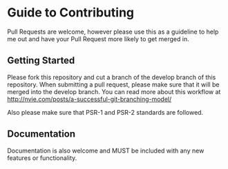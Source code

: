 Guide to Contributing
=====================

Pull Requests are welcome, however please use this as a guideline to help me
out and have your Pull Request more likely to get merged in.

## Getting Started

Please fork this repository and cut a branch of the develop branch of this
repository. When submitting a pull request, please make sure that it will
be merged into the develop branch. You can read more about this workflow at
http://nvie.com/posts/a-successful-git-branching-model/

Also please make sure that PSR-1 and PSR-2 standards are followed.

## Documentation

Documentation is also welcome and MUST be included with any new features or
functionality.
